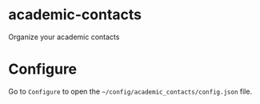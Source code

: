 # academic-contacts

Organize your academic contacts

# Configure

Go to `Configure` to open the `~/config/academic_contacts/config.json` file. 

